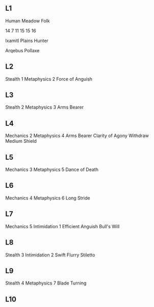 ## L1

Human
Meadow Folk

14
7
11
15
15
16

Ixamitl Plains
Hunter

Arqebus
Pollaxe

## L2

Stealth 1
Metaphysics 2
Force of Anguish

## L3
Stealth 2
Metaphysics 3
Arms Bearer

## L4
Mechanics 2
Metaphysics 4
Arms Bearer
Clarity of Agony
Withdraw
Medium Shield

## L5
Mechanics 3
Metaphysics 5
Dance of Death

## L6
Mechanics 4
Metaphysics 6
Long Stride

## L7
Mechanics 5
Intimidation 1
Efficient Anguish
Bull's Will

## L8
Stealth 3
Intimidation 2
Swift Flurry
Stiletto

## L9
Stealth 4
Metaphysics 7
Blade Turning

## L10
